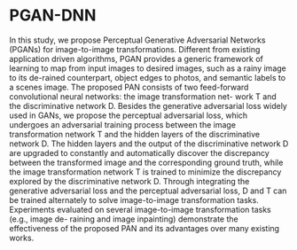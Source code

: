 # PGAN-DNN

 In this study, we propose Perceptual Generative Adversarial Networks (PGANs) for image-to-image transformations. Different
from existing application driven algorithms, PGAN provides a generic framework of learning to map from input images to
desired images, such as a rainy image to its de-rained counterpart, object edges to photos, and semantic labels to a
scenes image. The proposed PAN consists of two feed-forward convolutional neural networks: the image transformation net-
work T and the discriminative network D. Besides the generative adversarial loss widely used in GANs, we propose the perceptual
adversarial loss, which undergoes an adversarial training process between the image transformation network T and the hidden
layers of the discriminative network D. The hidden layers and the output of the discriminative network D are upgraded to
constantly and automatically discover the discrepancy between the transformed image and the corresponding ground truth, while
the image transformation network T is trained to minimize the discrepancy explored by the discriminative network D. Through
integrating the generative adversarial loss and the perceptual adversarial loss, D and T can be trained alternately to solve
image-to-image transformation tasks. Experiments evaluated on several image-to-image transformation tasks (e.g., image de-
raining and image inpainting) demonstrate the effectiveness of the proposed PAN and its advantages over many existing works.
